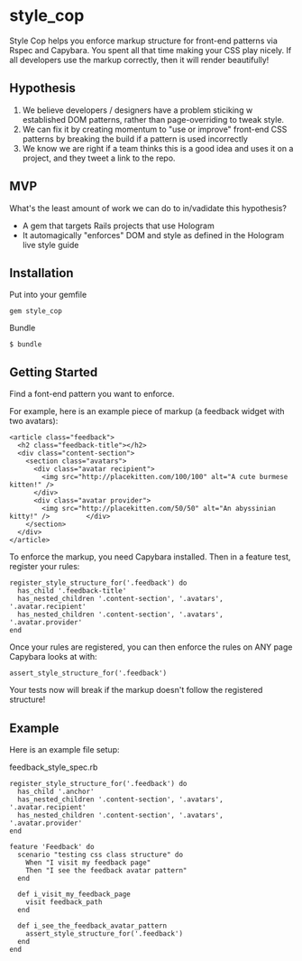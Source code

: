# style_cop
Style Cop helps you enforce markup structure for front-end patterns via Rspec and Capybara. You spent all that time making your CSS play nicely. If all developers use the markup correctly, then it will render beautifully! 

## Hypothesis

1. We believe developers / designers have a problem sticiking w established DOM patterns, rather than page-overriding to tweak style.
2. We can fix it by creating momentum to "use or improve" front-end CSS patterns by breaking the build if a pattern is used incorrectly
3. We know we are right if a team thinks this is a good idea and uses it on a project, and they tweet a link to the repo.

## MVP

What's the least amount of work we can do to in/vadidate this hypothesis?

* A gem that targets Rails projects that use Hologram
* It automagically "enforces" DOM and style as defined in the Hologram live style guide

## Installation

Put into your gemfile

    gem style_cop
    
Bundle

    $ bundle
    
## Getting Started
Find a font-end pattern you want to enforce. 

For example, here is an example piece of markup (a feedback widget with two avatars):

	<article class="feedback">
      <h2 class="feedback-title"></h2>
	  <div class="content-section">
	    <section class="avatars">
	   	  <div class="avatar recipient">
	   	  	<img src="http://placekitten.com/100/100" alt="A cute burmese kitten!" />
		  </div>
		  <div class="avatar provider">
	   	  	<img src="http://placekitten.com/50/50" alt="An abyssinian kitty!" />		  </div>
	    </section>
	  </div>
	</article>

To enforce the markup, you need Capybara installed. Then in a feature test, register your rules:

	register_style_structure_for('.feedback') do
      has_child '.feedback-title'
      has_nested_children '.content-section', '.avatars', '.avatar.recipient'
      has_nested_children '.content-section', '.avatars', '.avatar.provider'
    end
 
Once your rules are registered, you can then enforce the rules on ANY page Capybara looks at with:

	assert_style_structure_for('.feedback')
	
Your tests now will break if the markup doesn't follow the registered structure!
	
## Example
Here is an example file setup:

feedback_style_spec.rb

	register_style_structure_for('.feedback') do
      has_child '.anchor'
      has_nested_children '.content-section', '.avatars', '.avatar.recipient'
      has_nested_children '.content-section', '.avatars', '.avatar.provider'
    end

	feature 'Feedback' do
	  scenario "testing css class structure" do
	    When "I visit my feedback page"
	    Then "I see the feedback avatar pattern"
	  end
		
	  def i_visit_my_feedback_page
	    visit feedback_path
	  end
	  
	  def i_see_the_feedback_avatar_pattern
	  	assert_style_structure_for('.feedback')
	  end
	end
